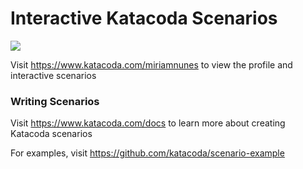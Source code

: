 # Interactive Katacoda Scenarios

[![](http://shields.katacoda.com/katacoda/miriamnunes/count.svg)](https://www.katacoda.com/miriamnunes "Get your profile on Katacoda.com")

Visit https://www.katacoda.com/miriamnunes to view the profile and interactive scenarios

### Writing Scenarios
Visit https://www.katacoda.com/docs to learn more about creating Katacoda scenarios

For examples, visit https://github.com/katacoda/scenario-example
